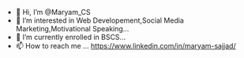 - 👋 Hi, I’m @Maryam_CS
- 👀 I’m interested in Web Developement,Social Media Marketing,Motivational Speaking...
- 🌱 I’m currently enrolled in BSCS...
- 📫 How to reach me ...
https://www.linkedin.com/in/maryam-sajjad/
<!---
Maryam-CS2020/Maryam-CS2020 is a ✨ special ✨ repository because its `README.md` (this file) appears on your GitHub profile.
You can click the Preview link to take a look at your changes.
--->
